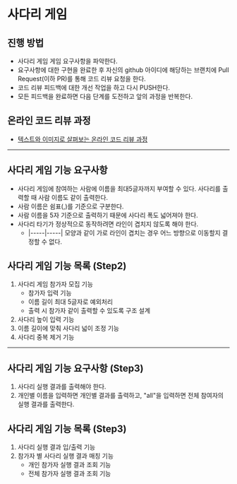 # 사다리 게임
## 진행 방법
* 사다리 게임 게임 요구사항을 파악한다.
* 요구사항에 대한 구현을 완료한 후 자신의 github 아이디에 해당하는 브랜치에 Pull Request(이하 PR)를 통해 코드 리뷰 요청을 한다.
* 코드 리뷰 피드백에 대한 개선 작업을 하고 다시 PUSH한다.
* 모든 피드백을 완료하면 다음 단계를 도전하고 앞의 과정을 반복한다.

## 온라인 코드 리뷰 과정
* [텍스트와 이미지로 살펴보는 온라인 코드 리뷰 과정](https://github.com/nextstep-step/nextstep-docs/tree/master/codereview)

----

## 사다리 게임 기능 요구사항
- 사다리 게임에 참여하는 사람에 이름을 최대5글자까지 부여할 수 있다. 사다리를 출력할 때 사람 이름도 같이 출력한다.
- 사람 이름은 쉼표(,)를 기준으로 구분한다.
- 사람 이름을 5자 기준으로 출력하기 때문에 사다리 폭도 넓어져야 한다.
- 사다리 타기가 정상적으로 동작하려면 라인이 겹치지 않도록 해야 한다.
  - |-----|-----| 모양과 같이 가로 라인이 겹치는 경우 어느 방향으로 이동할지 결정할 수 없다.
 
 
## 사다리 게임 기능 목록 (Step2)
1. 사다리 게임 참가자 모집 기능 
    - 참가자 입력 기능 
    - 이름 길이 최대 5글자로 예외처리
    - 출력 시 참가자 같이 출력할 수 있도록 구조 설계
2. 사다리 높이 입력 기능
3. 이름 길이에 맞춰 사다리 넓이 조정 기능 
4. 사다리 중복 제거 기능

----

## 사다리 게임 기능 요구사항 (Step3)
1. 사다리 실행 결과를 출력해야 한다.
2. 개인별 이름을 입력하면 개인별 결과를 출력하고, "all"을 입력하면 전체 참여자의 실행 결과를 출력한다.

## 사다리 게임 기능 목록 (Step3)
1. 사다리 실행 결과 입/출력 기능
2. 참가자 별 사다리 실행 결과 매칭 기능 
    - 개인 참가자 실행 결과 조회 기능
    - 전체 참가자 실행 결과 조회 기능 